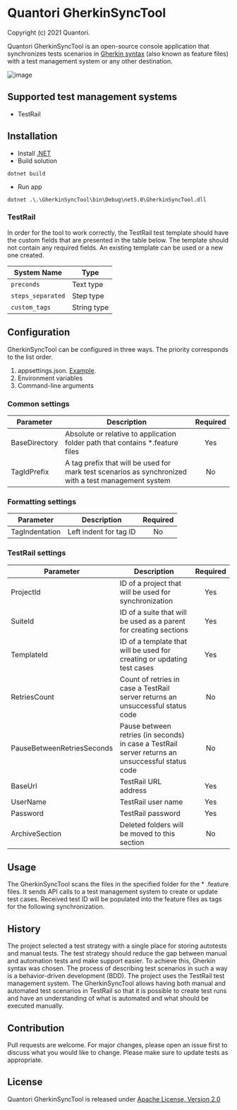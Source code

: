 # Quantori GherkinSyncTool

Copyright (c) 2021 Quantori.

Quantori GherkinSyncTool is an open-source console application that synchronizes tests scenarios
in [Gherkin syntax](https://cucumber.io/docs/gherkin/) (also known as feature files) with a test management system or
any other destination.

![image](https://user-images.githubusercontent.com/24970976/135101818-fbf2dce8-0421-427d-97c5-49a42c5f4c58.png)

## Supported test management systems

- TestRail

## Installation

- Install [.NET](https://dotnet.microsoft.com/download)
- Build solution

```
dotnet build
```

- Run app

```
dotnet .\.\GherkinSyncTool\bin\Debug\net5.0\GherkinSyncTool.dll
```

### TestRail

In order for the tool to work correctly, the TestRail test template should have the custom fields that are presented in the table
below. The template should not contain any required fields. An existing template can be used or a new one created.

| System Name       | Type        |
| ----------------- | ----------- |
| `preconds`        | Text type   |
| `steps_separated` | Step type   |
| `custom_tags`     | String type |

## Configuration

GherkinSyncTool can be configured in three ways. The priority corresponds to the list order.

1. appsettings.json. [Example](GherkinSyncTool\appsettings.json).
2. Environment variables
3. Command-line arguments

### Common settings

| Parameter     | Description                                                                                          | Required |
| ------------- | ---------------------------------------------------------------------------------------------------- | :------: |
| BaseDirectory | Absolute or relative to application folder path that contains *.feature files                        | Yes      |
| TagIdPrefix   | A tag prefix that will be used for mark test scenarios as synchronized with a test management system | No       |

### Formatting settings

| Parameter      | Description            | Required |
| -------------- | ---------------------- | :------: |
| TagIndentation | Left indent for tag ID | No       |

### TestRail settings

| Parameter                  | Description                                                                                      | Required |
| -------------------------- | ------------------------------------------------------------------------------------------------ | :------: |
| ProjectId                  | ID of a project that will be used for synchronization                                            | Yes      |
| SuiteId                    | ID of a suite that will be used as a parent for creating sections                                | Yes      |
| TemplateId                 | ID of a template that will be used for creating or updating test cases                           | Yes      |
| RetriesCount               | Count of retries in case a TestRail server returns an unsuccessful status code                   | No       |
| PauseBetweenRetriesSeconds | Pause between retries (in seconds) in case a TestRail server returns an unsuccessful status code | No       |
| BaseUrl                    | TestRail URL address                                                                             | Yes      |
| UserName                   | TestRail user name                                                                               | Yes      |
| Password                   | TestRail password                                                                                | Yes      |
| ArchiveSection             | Deleted folders will be moved to this section                                                    | No       |

## Usage

The GherkinSyncTool scans the files in the specified folder for the * .feature files. It sends API calls to a test
management system to create or update test cases. Received test ID will be populated into the feature files as tags for the
following synchronization.

## History

The project selected a test strategy with a single place for storing autotests and manual tests. The test strategy
should reduce the gap between manual and automation tests and make support easier. To achieve this, Gherkin syntax was
chosen. The process of describing test scenarios in such a way is a behavior-driven development (BDD). The project uses
the TestRail test management system. The GherkinSyncTool allows having both manual and automated test scenarios in TestRail
so that it is possible to create test runs and have an understanding of what is automated and what should be executed
manually.

## Contribution

Pull requests are welcome. For major changes, please open an issue first to discuss what you would like to change.
Please make sure to update tests as appropriate.

## License

Quantori GherkinSyncTool is released under [Apache License, Version 2.0](LICENSE)
